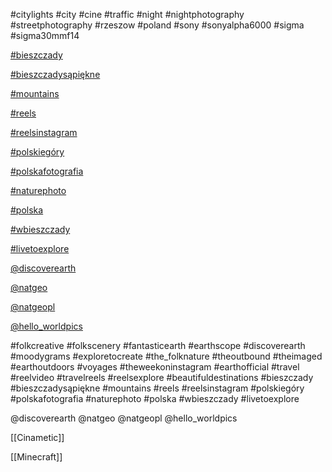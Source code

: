   

\#citylights #city \#cine \#traffic \#night \#nightphotography \#streetphotography \#rzeszow \#poland \#sony \#sonyalpha6000 \#sigma \#sigma30mmf14

  

  

  

[#bieszczady](https://www.instagram.com/explore/tags/bieszczady/)

[#bieszczadysąpiękne](https://www.instagram.com/explore/tags/bieszczadys%C4%85pi%C4%99kne/)

[#mountains](https://www.instagram.com/explore/tags/mountains/)

[#reels](https://www.instagram.com/explore/tags/reels/)

[#reelsinstagram](https://www.instagram.com/explore/tags/reelsinstagram/)

[#polskiegóry](https://www.instagram.com/explore/tags/polskieg%C3%B3ry/)

[#polskafotografia](https://www.instagram.com/explore/tags/polskafotografia/)

[#naturephoto](https://www.instagram.com/explore/tags/naturephoto/)

[#polska](https://www.instagram.com/explore/tags/polska/)

[#wbieszczady](https://www.instagram.com/explore/tags/wbieszczady/)

[#livetoexplore](https://www.instagram.com/explore/tags/livetoexplore/)

[@discoverearth](https://www.instagram.com/discoverearth/)

[@natgeo](https://www.instagram.com/natgeo/)

[@natgeopl](https://www.instagram.com/natgeopl/)

[@hello_worldpics](https://www.instagram.com/hello_worldpics/)

  

\#folkcreative \#folkscenery \#fantasticearth \#earthscope \#discoverearth \#moodygrams \#exploretocreate \#the_folknature \#theoutbound \#theimaged \#earthoutdoors \#voyages \#theweekoninstagram \#earthofficial \#travel \#reelvideo \#travelreels \#reelsexplore \#beautifuldestinations \#bieszczady \#bieszczadysąpiękne \#mountains #reels \#reelsinstagram \#polskiegóry \#polskafotografia \#naturephoto #polska \#wbieszczady \#livetoexplore

  

@discoverearth @natgeo @natgeopl @hello_worldpics

  

  

  

  

[[Cinametic]]

[[Minecraft]]